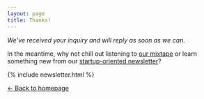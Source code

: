 ```yaml
---
layout: page
title: Thanks!
---
```


*We've received your inquiry and will reply as soon as we can.*

In the meantime, why not chill out
listening to [our mixtape][spotify-punkrockdev]
or learn something new from our
[startup-oriented newsletter](https://bit.ly/punkrockdev)?

<p>
<div class="raw show-laptop thanks-newsletter">
{% include newsletter.html %}
</div>
</p>

[← Back to homepage](/)

<!-- Google Code for Booking Conversion Page -->
<script type="text/javascript">
/* <![CDATA[ */
var google_conversion_id = 869067648;
var google_conversion_language = "en";
var google_conversion_format = "3";
var google_conversion_color = "ffffff";
var google_conversion_label = "gQpRCJX1z2sQgNezngM";
var google_conversion_value = 1000.00;
var google_conversion_currency = "EUR";
var google_remarketing_only = false;
/* ]]> */
</script>
<script type="text/javascript" src="//www.googleadservices.com/pagead/conversion.js">
</script>
<noscript>
<div style="display:inline;">
<img height="1" width="1" style="border-style:none;" alt="" src="//www.googleadservices.com/pagead/conversion/869067648/?value=1000.00&amp;currency_code=EUR&amp;label=gQpRCJX1z2sQgNezngM&amp;guid=ON&amp;script=0"/>
</div>
</noscript>

[spotify-punkrockdev]: https://open.spotify.com/user/1138064765/playlist/6E52OGawG1plGSO9GT1yNC

